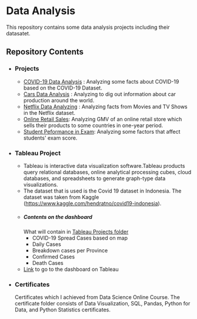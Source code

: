 # Data Analysis

This repository contains some data analysis projects including their datasatet.




## Repository Contents
- ### Projects
  - [COVID-19 Data Analysis](https://github.com/fitranpramakrisna/data-analysis-projects/tree/main/COVID-19%20Data%20Analysis) : Analyzing some facts about COVID-19 based on the COVID-19 Dataset.
  - [Cars Data Analysis](https://github.com/fitranpramakrisna/data-analysis-projects/tree/main/Cars%20Data%20Analysis) : Analyzing to dig out information about car production around the world.
  - [Netflix Data Analyzing](https://github.com/fitranpramakrisna/data-analysis-projects/tree/main/Netflix%20Data%20Analysis) : Analyzing facts from Movies and TV Shows in the Netflix dataset.
  - [Online Retail Sales](https://github.com/fitranpramakrisna/Data-Science-Portofolio/blob/main/Data%20Analysis%20and%20Visualization%20Projects/Online%20Retail%20Sales%20Data%20Analysis.ipynb): Analyzing GMV of an online retail store which sells their products to some countries in one-year period.
  - [Student Peformance in Exam](https://github.com/fitranpramakrisna/Data-Science-Portofolio/blob/main/Data%20Analysis%20and%20Visualization%20Projects/Student%20Performance%20in%20Exam%20Data%20Analysis%20.ipynb): Analyzing some factors that affect students' exam score.
- ### Tableau Project
  - Tableau is interactive data visualization software.Tableau products query relational databases, online analytical processing cubes, cloud databases, and spreadsheets to generate graph-type data visualizations. 
  - The dataset that is used is the Covid 19 dataset in Indonesia. The dataset was taken from Kaggle (https://www.kaggle.com/hendratno/covid19-indonesia).
  - ##### Contents on the dashboard
    What will contain in [Tableau Projects folder](https://github.com/fitranpramakrisna/data-analysis-projects/tree/main/Tableau%20Project)
      * COVID-19 Spread Cases based on map
      * Daily Cases
      * Breakdown cases per Province
      * Confirmed Cases
      * Death Cases
   - [Link](https://prod-apsoutheast-a.online.tableau.com/#/site/mydashboardonline/views/Covid19inIndonesia/Dashboard1?:origin=card_share_link&:embed=n) to go to the dashboard on Tableau
- ### Certificates
    Certificates which I achieved from Data Science Online Course. The certificate folder consists of Data Visualization, SQL, Pandas, Python for Data, and Python Statistics certificates.

